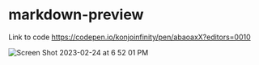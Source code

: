 # markdown-preview
Link to code
https://codepen.io/konjoinfinity/pen/abaoaxX?editors=0010

![Screen Shot 2023-02-24 at 6 52 01 PM](https://user-images.githubusercontent.com/46323883/221322518-8ccadbd6-92ec-4a7c-96dc-e1541d59353f.png)

